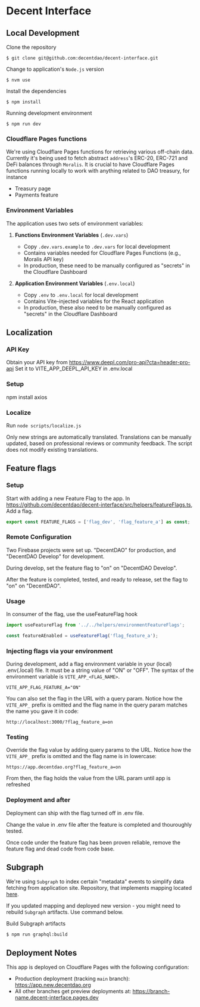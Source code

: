# Decent Interface

## Local Development

Clone the repository

```shell
$ git clone git@github.com:decentdao/decent-interface.git
```

Change to application's `Node.js` version

```shell
$ nvm use
```

Install the dependencies

```shell
$ npm install
```

Running development environment

```shell
$ npm run dev
```

### Cloudflare Pages functions

We're using Cloudflare Pages functions for retrieving various off-chain data.
Currently it's being used to fetch abstract `address`'s ERC-20, ERC-721 and DeFi balances through `Moralis`.
It is crucial to have Cloudflare Pages functions running locally to work with anything related to DAO treasury, for instance

- Treasury page
- Payments feature

### Environment Variables

The application uses two sets of environment variables:

1. **Functions Environment Variables** (`.dev.vars`)

   - Copy `.dev.vars.example` to `.dev.vars` for local development
   - Contains variables needed for Cloudflare Pages Functions (e.g., Moralis API key)
   - In production, these need to be manually configured as "secrets" in the Cloudflare Dashboard

2. **Application Environment Variables** (`.env.local`)
   - Copy `.env` to `.env.local` for local development
   - Contains Vite-injected variables for the React application
   - In production, these also need to be manually configured as "secrets" in the Cloudflare Dashboard

## Localization

### API Key

Obtain your API key from https://www.deepl.com/pro-api?cta=header-pro-api
Set it to VITE_APP_DEEPL_API_KEY in .env.local

### Setup

npm install axios

### Localize

Run `node scripts/localize.js`

Only new strings are automatically translated.
Translations can be manually updated, based on professional reviews or community feedback.
The script does not modify existing translations.

## Feature flags

### Setup

Start with adding a new Feature Flag to the app. In https://github.com/decentdao/decent-interface/src/helpers/featureFlags.ts, Add a flag.

```typescript
export const FEATURE_FLAGS = ['flag_dev', 'flag_feature_a'] as const;
```

### Remote Configuration

Two Firebase projects were set up. "DecentDAO" for production, and "DecentDAO Develop" for development.

During develop, set the feature flag to "on" on "DecentDAO Develop".

After the feature is completed, tested, and ready to release, set the flag to "on" on "DecentDAO".

### Usage

In consumer of the flag, use the useFeatureFlag hook

```typescript
import useFeatureFlag from '../../helpers/environmentFeatureFlags';

const featureAEnabled = useFeatureFlag('flag_feature_a');
```

### Injecting flags via your environment

During development, add a flag environment variable in your (local) .env(.local) file. It must be a string value of "ON" or "OFF". The syntax of the environment variable is `VITE_APP_<FLAG_NAME>`.

```shell
VITE_APP_FLAG_FEATURE_A="ON"
```

You can also set the flag in the URL with a query param. Notice how the `VITE_APP_` prefix is omitted and the flag name in the query param matches the name you gave it in code:

```shell
http://localhost:3000/?flag_feature_a=on
```

### Testing

Override the flag value by adding query params to the URL. Notice how the `VITE_APP_` prefix is omitted and the flag name is in lowercase:

```
https://app.decentdao.org?flag_feature_a=on
```

From then, the flag holds the value from the URL param until app is refreshed

### Deployment and after

Deployment can ship with the flag turned off in .env file.

Change the value in .env file after the feature is completed and thouroughly tested.

Once code under the feature flag has been proven reliable, remove the feature flag and dead code from code base.

## Subgraph

We're using `Subgraph` to index certain "metadata" events to simplify data fetching from application site.
Repository, that implements mapping located [here](https://github.com/decentdao/decent-subgraph).

If you updated mapping and deployed new version - you might need to rebuild `Subgraph` artifacts. Use command below.

Build Subgraph artifacts

```shell
$ npm run graphql:build
```

## Deployment Notes

This app is deployed on Cloudflare Pages with the following configuration:

- Production deployment (tracking `main` branch): https://app.new.decentdao.org
- All other branches get preview deployments at: https://branch-name.decent-interface.pages.dev

